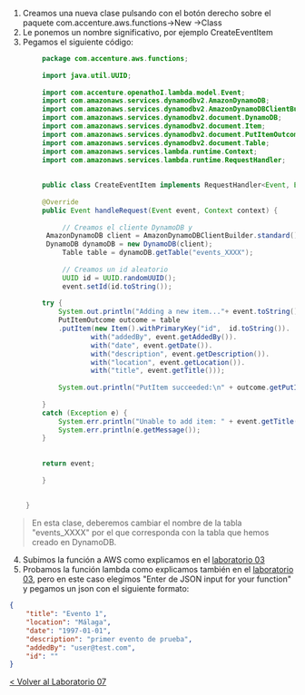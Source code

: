 
1. Creamos una nueva clase pulsando con el botón derecho sobre el paquete com.accenture.aws.functions->New ->Class
2. Le ponemos un nombre significativo, por ejemplo CreateEventItem
3. Pegamos el siguiente código:
```java
		package com.accenture.aws.functions;
		
		import java.util.UUID;
		
		import com.accenture.openathoI.lambda.model.Event;
		import com.amazonaws.services.dynamodbv2.AmazonDynamoDB;
		import com.amazonaws.services.dynamodbv2.AmazonDynamoDBClientBuilder;
		import com.amazonaws.services.dynamodbv2.document.DynamoDB;
		import com.amazonaws.services.dynamodbv2.document.Item;
		import com.amazonaws.services.dynamodbv2.document.PutItemOutcome;
		import com.amazonaws.services.dynamodbv2.document.Table;
		import com.amazonaws.services.lambda.runtime.Context;
		import com.amazonaws.services.lambda.runtime.RequestHandler;
		
		
		public class CreateEventItem implements RequestHandler<Event, Event> {
		
		@Override
		public Event handleRequest(Event event, Context context) {
		
			 // Creamos el cliente DynamoDB y
		 AmazonDynamoDB client = AmazonDynamoDBClientBuilder.standard().build();
		 DynamoDB dynamoDB = new DynamoDB(client);
		     Table table = dynamoDB.getTable("events_XXXX");
		
		     // Creamos un id aleatorio
		     UUID id = UUID.randomUUID();
		     event.setId(id.toString());
		
		try {
		    System.out.println("Adding a new item..."+ event.toString());
		    PutItemOutcome outcome = table
			.putItem(new Item().withPrimaryKey("id",  id.toString()).
					with("addedBy", event.getAddedBy()).
					with("date", event.getDate()).
					with("description", event.getDescription()).
					with("location", event.getLocation()).
					with("title", event.getTitle()));
		
		    System.out.println("PutItem succeeded:\n" + outcome.getPutItemResult());
		
		}
		catch (Exception e) {
		    System.err.println("Unable to add item: " + event.getTitle());
		    System.err.println(e.getMessage());
		}
		
		
		return event;
		
		}
		
		
	}
```
 >En esta clase, deberemos cambiar el nombre de la tabla "events_XXXX" por el que corresponda con la tabla que hemos creado en DynamoDB.
 
4. Subimos la función a AWS como explicamos en el [laboratorio 03](../EventsList#subir-la-funci%C3%B3n-a-aws)
5. Probamos la función lambda como explicamos también en el [laboratorio 03](..EventsList#comprobar-la-creaci%C3%B3n-de-la-funci%C3%B3n-en-aws-desde-eclipse), pero en este caso elegimos "Enter de JSON input for your function" y pegamos un json con el siguiente formato:
```json
{
    "title": "Evento 1",
    "location": "Málaga",
    "date": "1997-01-01",
    "description": "primer evento de prueba",
    "addedBy": "user@test.com",
    "id": ""
}
```






[< Volver al Laboratorio 07 ](../../lab-07#crear-endpoint)


